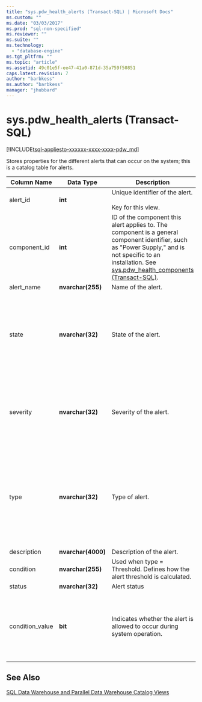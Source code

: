 ```yaml
---
title: "sys.pdw_health_alerts (Transact-SQL) | Microsoft Docs"
ms.custom: ""
ms.date: "03/03/2017"
ms.prod: "sql-non-specified"
ms.reviewer: ""
ms.suite: ""
ms.technology: 
  - "database-engine"
ms.tgt_pltfrm: ""
ms.topic: "article"
ms.assetid: 49c01e5f-ee47-41a0-871d-35a759f50851
caps.latest.revision: 7
author: "barbkess"
ms.author: "barbkess"
manager: "jhubbard"
---
```

# sys.pdw_health_alerts (Transact-SQL)
[!INCLUDE[tsql-appliesto-xxxxxx-xxxx-xxxx-pdw_md](../../includes/tsql-appliesto-xxxxxx-xxxx-xxxx-pdw-md.md)]

  Stores properties for the different alerts that can occur on the system; this is a catalog table for alerts.  
  
|Column Name|Data Type|Description|Range|  
|-----------------|---------------|-----------------|-----------|  
|alert_id|**int**|Unique identifier of the alert.<br /><br /> Key for this view.|NOT NULL|  
|component_id|**int**|ID of the component this alert applies to. The component is a general component identifier, such as "Power Supply," and is not specific to an installation. See [sys.pdw_health_components &#40;Transact-SQL&#41;](../../relational-databases/system-catalog-views/sys-pdw-health-components-transact-sql.md).|NOT NULL|  
|alert_name|**nvarchar(255)**|Name of the alert.|NOT NULL|  
|state|**nvarchar(32)**|State of the alert.|NOT NULL<br /><br /> Possible values:<br /><br /> 'Operational'<br /><br /> 'NonOperational'<br /><br /> 'Degraded'<br /><br /> 'Failed'|  
|severity|**nvarchar(32)**|Severity of the alert.|NOT NULL<br /><br /> Possible values:<br /><br /> 'Informational'<br /><br /> 'Warning'<br /><br /> 'Error'|  
|type|**nvarchar(32)**|Type of alert.|NOT NULL<br /><br /> Possible values:<br /><br /> StatusChange - The device status has changed.<br /><br /> Threshold - A value has exceeded the threshold value.|  
|description|**nvarchar(4000)**|Description of the alert.|NOT NULL|  
|condition|**nvarchar(255)**|Used when type = Threshold. Defines how the alert threshold is calculated.|NULL|  
|status|**nvarchar(32)**|Alert status|NULL|  
|condition_value|**bit**|Indicates whether the alert is allowed to occur during system operation.|NULL<br /><br /> Possible values<br /><br /> 0 - alert is not generated.<br /><br /> 1 - alert is generated.|  
  
## See Also  
 [SQL Data Warehouse and Parallel Data Warehouse Catalog Views](../../relational-databases/system-catalog-views/sql-data-warehouse-and-parallel-data-warehouse-catalog-views.md)  
  
  